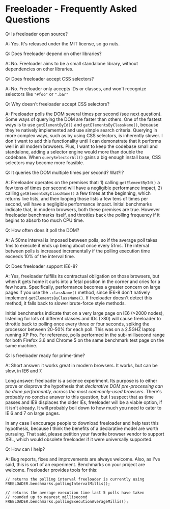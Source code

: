 # Freeloader - Frequently Asked Questions

Q: Is freeloader open source?

A: Yes. It's released under the MIT license, so go nuts.


Q: Does freeloader depend on other libraries?

A: No. Freeloader aims to be a small standalone library, without dependencies on
other libraries.


Q: Does freeloader accept CSS selectors?

A: No. Freeloader only accepts IDs or classes, and won't recognize selectors
like <code>"#foo"</code> or <code>".bar"</code>


Q: Why doesn't freeloader accept CSS selectors?

A: Freeloader polls the DOM several times per second (see next question). Some
ways of querying the DOM are faster than others. One of the fastest ways is to
use <code>getElementById()</code> and <code>getElementsByClassName()</code>,
because they're natively implemented and use simple search criteria. Querying
in more complex ways, such as by using CSS selectors, is inherently slower. I
don't want to add this functionality until I can demonstrate that it performs
well in all modern browsers. Plus, I want to keep the codebase small and
standalone, adding a selector engine would more than double the codebase. When
<code>querySelectorAll()</code> gains a big enough install base, CSS selectors
may become more feasible.


Q: It queries the DOM multiple times per second? Wat?!?

A: Freeloader operates on the premises that: 1) calling
<code>getElementById()</code> a few tens of times per second will have a
negligible performance impact, 2) calling <code>getElementsByClassName()</code>
a few times at the beginning, which returns live lists, and then looping those
lists a few tens of times per second, will have a negligible performance impact.
Initial benchmarks indicate that, in modern browsers, both these premises are
true. However freeloader benchmarks itself, and throttles back the polling
frequency if it begins to absorb too much CPU time.


Q: How often does it poll the DOM?

A: A 50ms interval is imposed between polls, so if the average poll takes 1ms
to execute it ends up being about once every 51ms. The interval between polls
is increased incrementally if the polling execution time exceeds 10% of the
interval time.


Q: Does freeloader support IE6-8?

A: Yes, freeloader fulfills its contractual obligation on those browsers, but
when it gets home it curls into a fetal position in the corner and cries for a
few hours. Specifically, performance becomes a greater concern on large pages if
you use the <code>.className()</code> method, since IE6-8 don't natively
implement <code>getElementsByClassName()</code>. If freeloader doesn't detect
this method, it falls back to slower brute-force style methods.

Initial benchmarks indicate that on a very large page on IE6 (>2000 nodes),
listening for lots of different classes and IDs (>80) will cause freeloader to
throttle back to polling once every three or four seconds, spiking the processor
between 20-50% for each poll. This was on a 2.5GHZ laptop running XP Pro. For
reference, polls performed in the sub-millisecond range for both Firefox 3.6 and
Chrome 5 on the same benchmark test page on the same machine.


Q: Is freeloader ready for prime-time?

A: Short answer: it works great in modern browsers. It works, but can be slow,
in IE6 and 7.

Long answer: freeloader is a science experiment. Its purpose is to either prove
or disprove the hypothesis that <em>declarative DOM pre-processing can be done
performantly, across the most commonly-used browsers</em>. There's probably no
concise answer to this question, but I suspect that as time passes and IE9
displaces the older IEs, freeloader will be a viable option, if it isn't
already. It will probably boil down to how much you need to cater to IE 6 and 7
on large pages.

In any case I encourage people to download freeloader and help test this
hypothesis, because I think the benefits of a declarative model are worth
pursuing. That said, please petition your favorite browser vendor to support
XBL, which would obsolete freeloader if it were universally supported.


Q: How can I help?

A: Bug reports, fixes and improvements are always welcome. Also, as I've said,
this is sort of an experiment. Benchmarks on your project are welcome.
Freeloader provides tools for this:

    // returns the polling interval freeloader is currently using
    FREELOADER.benchmarks.pollingIntervalMillis();

    // returns the average execution time last 5 polls have taken
    // rounded up to nearest millisecond
    FREELOADER.benchmarks.pollingExecutionAverageMillis();

